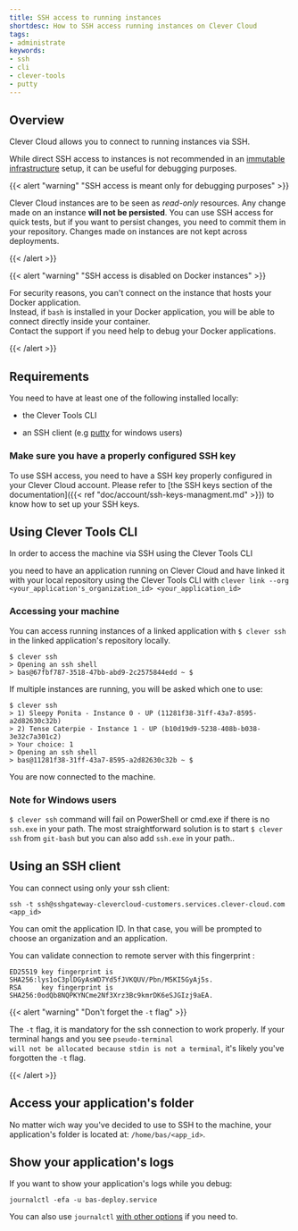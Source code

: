 ```yaml
---
title: SSH access to running instances
shortdesc: How to SSH access running instances on Clever Cloud
tags:
- administrate
keywords:
- ssh
- cli
- clever-tools
- putty
---
```


## Overview

Clever Cloud allows you to connect to running instances via SSH.

While direct SSH access to instances is not recommended in an [immutable infrastructure](https://boxfuse.com/blog/no-ssh.html) setup, it can be useful for debugging purposes.

{{< alert "warning" "SSH access is meant only for debugging purposes" >}}
    <p>
    Clever Cloud instances are to be seen as <i>read-only</i> resources. Any change made on an instance <b>will not be persisted</b>. You can use SSH access for quick tests, but if you want to persist changes, you need to commit them in your repository. Changes made on instances are not kept across deployments.
    </p>
{{< /alert >}}

{{< alert "warning" "SSH access is disabled on Docker instances" >}}
    <p>
    For security reasons, you can't connect on the instance that hosts your Docker application.<br/>
    Instead, if `bash` is installed in your Docker application, you will be able to connect directly inside your container.<br/>
    Contact the support if you need help to debug your Docker applications.
    </p>
{{< /alert >}}


## Requirements

You need to have at least one of the following installed locally:
* the Clever Tools CLI

[//]: # (ref "doc/getting-started/clever-tools-intro.md)

* an SSH client (e.g [putty](https://putty.org/) for windows users)

### Make sure you have a properly configured SSH key

To use SSH access, you need to have a SSH key properly configured in your Clever Cloud account. Please refer to [the SSH keys section of the documentation]({{< ref "doc/account/ssh-keys-managment.md" >}}) to know how to set up your SSH keys.

## Using Clever Tools CLI

In order to access the machine via SSH using the Clever Tools CLI

[//]: # (ref "doc/getting-started/clever-tools-intro.md)

you need to have an application running on Clever Cloud and have linked it with your local repository using the Clever Tools CLI with `clever link --org <your_application's_organization_id> <your_application_id>`

### Accessing your machine

You can access running instances of a linked application with `$ clever ssh` in the linked application's repository locally.

    $ clever ssh
    > Opening an ssh shell
    > bas@67fbf787-3518-47bb-abd9-2c2575844edd ~ $

If multiple instances are running, you will be asked which one to use:

    $ clever ssh
    > 1) Sleepy Ponita - Instance 0 - UP (11281f38-31ff-43a7-8595-a2d82630c32b)
    > 2) Tense Caterpie - Instance 1 - UP (b10d19d9-5238-408b-b038-3e32c7a301c2)
    > Your choice: 1
    > Opening an ssh shell
    > bas@11281f38-31ff-43a7-8595-a2d82630c32b ~ $
    
You are now connected to the machine.

### Note for Windows users
`$ clever ssh` command will fail on PowerShell or cmd.exe if there is no `ssh.exe` in your path. 
The most straightforward solution is to start `$ clever ssh` from `git-bash` but you can also add `ssh.exe` in your path..

## Using an SSH client

You can connect using only your ssh client:

    ssh -t ssh@sshgateway-clevercloud-customers.services.clever-cloud.com <app_id>

You can omit the application ID. In that case, you will be prompted to choose an organization and an application.

You can validate connection to remote server with this fingerprint :

    ED25519 key fingerprint is SHA256:lys1oC3plDGyAsWD7Yd5fJVKQUV/Pbn/M5KI5GyAj5s.
    RSA     key fingerprint is SHA256:0odQb8NQPKYNCme2Nf3Xrz3Bc9kmrDK6eSJGIzj9aEA.

{{< alert "warning" "Don't forget the <code>-t</code> flag" >}}
    <p>
        The <code>-t</code> flag, it is mandatory for the ssh connection to work properly.
        If your terminal hangs and you see <code>pseudo-terminal will not be allocated because stdin is not a terminal</code>, it's likely you've forgotten the <code>-t</code> flag.
    </p>
{{< /alert >}}


## Access your application's folder

No matter wich way you've decided to use to SSH to the machine, your application's folder is located at: `/home/bas/<app_id>`.

## Show your application's logs

If you want to show your application's logs while you debug:

    journalctl -efa -u bas-deploy.service

You can also use `journalctl` [with other options](https://www.commandlinux.com/man-page/man1/journalctl.1.html) if you need to.
